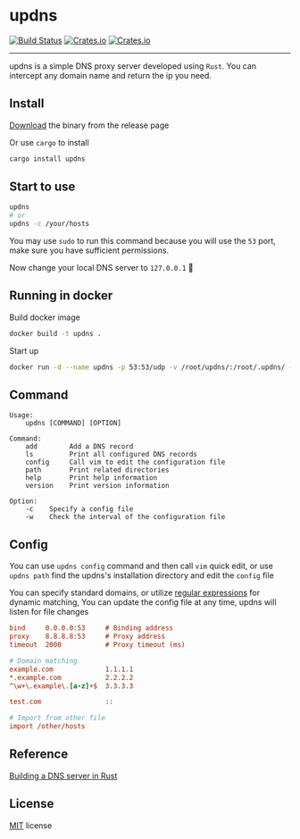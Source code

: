 

# updns

[![Build Status](https://img.shields.io/travis/wyhaya/updns.svg?style=flat-square)](https://travis-ci.org/wyhaya/updns)
[![Crates.io](https://img.shields.io/crates/v/updns.svg?style=flat-square)](https://crates.io/crates/updns)
[![Crates.io](https://img.shields.io/crates/l/updns.svg?style=flat-square)](https://github.com/wyhaya/updns/blob/master/LICENSE)

---

updns is a simple DNS proxy server developed using `Rust`. You can intercept any domain name and return the ip you need.

## Install

[Download](https://github.com/wyhaya/updns/releases) the binary from the release page

Or use `cargo` to install

```bash
cargo install updns
```

## Start to use

```bash
updns
# or
updns -c /your/hosts
```

You may use `sudo` to run this command because you will use the `53` port, make sure you have sufficient permissions.

Now change your local DNS server to `127.0.0.1` 🚀

## Running in docker

Build docker image
```bash
docker build -t updns .
```

Start up
```bash
docker run -d --name updns -p 53:53/udp -v /root/updns/:/root/.updns/ --restart always updns
```

## Command

```
Usage:
    updns [COMMAND] [OPTION]
            
Command:
    add        Add a DNS record
    ls         Print all configured DNS records
    config     Call vim to edit the configuration file
    path       Print related directories
    help       Print help information
    version    Print version information

Option:
    -c    Specify a config file
    -w    Check the interval of the configuration file
```

## Config

You can use `updns config` command and then call `vim` quick edit, or use `updns path` find the updns's installation directory and edit the `config` file

You can specify standard domains, or utilize [regular expressions](https://rustexp.lpil.uk "rustexp") for dynamic matching, 
You can update the config file at any time, updns will listen for file changes

```ini
bind     0.0.0.0:53     # Binding address
proxy    8.8.8.8:53     # Proxy address
timeout  2000           # Proxy timeout (ms)

# Domain matching
example.com             1.1.1.1
*.example.com           2.2.2.2
^\w+\.example\.[a-z]+$  3.3.3.3

test.com                ::

# Import from other file
import /other/hosts
```

## Reference

[Building a DNS server in Rust](https://github.com/EmilHernvall/dnsguide)

## License

[MIT](./LICENSE) license

